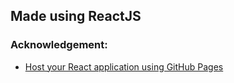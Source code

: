 ## Made using ReactJS

### Acknowledgement:
- [Host your React application using GitHub Pages](https://fullyunderstood.com/host-your-react-application-using-github-pages/)

